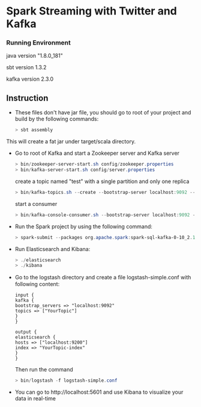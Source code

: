# Spark Streaming with Twitter and Kafka

### Running Environment

java version  "1.8.0_181"

sbt version      1.3.2

kafka version   2.3.0



## Instruction

- These files don't have jar file, you should go to root of your project and build by the following commands:

  ```powershell
  > sbt assembly
  ```

This will create a fat jar under target/scala directory.



- Go to root of Kafka and start a Zookeeper server and Kafka server

  ```powershell
  > bin/zookeeper-server-start.sh config/zookeeper.properties	
  > bin/kafka-server-start.sh config/server.properties
  ```

  create a topic named "test" with a single partition and only one replica

  ```powershell
  > bin/kafka-topics.sh --create --bootstrap-server localhost:9092 --replication-factor 1 --partitions 1 --topic test
  ```

  start a consumer

  ```powershell
  > bin/kafka-console-consumer.sh --bootstrap-server localhost:9092 --topic test --from-beginning
  ```

  

- Run the Spark project by using the following command:

  ```powershell
  > spark-submit --packages org.apache.spark:spark-sql-kafka-0-10_2.11:2.4.0 --class <ClassName> <PathToJarFile> <consumerKey> <consumerSecret> <accessToken> <accessTokenSecret> <Topic words you chose> 
  ```



- Run Elasticsearch and Kibana:

  ```powershell
  > ./elasticsearch
  > ./kibana
  ```



- Go to the logstash directory and create a ﬁle logstash-simple.conf with following content:

  ```
  input { 
  kafka { 
  bootstrap_servers => "localhost:9092" 
  topics => ["YourTopic"] 
  } 
  }
  
  output { 
  elasticsearch { 
  hosts => ["localhost:9200"] 
  index => "YourTopic-index" 
  } 
  }
  ```

  Then run the command

  ```powershell
  > bin/logstash -f logstash-simple.conf
  ```

  

- You can go to http://localhost:5601 and use Kibana to visualize your data in real-time
